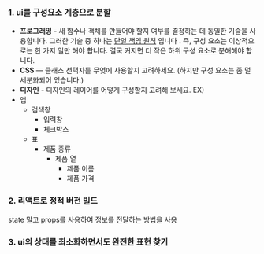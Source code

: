 ### 1. ui를 구성요소 계층으로 분할
- **프로그래밍** - 새 함수나 객체를 만들어야 할지 여부를 결정하는 데 동일한 기술을 사용합니다. 그러한 기술 중 하나는 [단일 책임 원칙](https://en.wikipedia.org/wiki/Single_responsibility_principle) 입니다 . 즉, 구성 요소는 이상적으로는 한 가지 일만 해야 합니다. 결국 커지면 더 작은 하위 구성 요소로 분해해야 합니다.
- **CSS** — 클래스 선택자를 무엇에 사용할지 고려하세요. (하지만 구성 요소는 좀 덜 세분화되어 있습니다.)
- **디자인** - 디자인의 레이어를 어떻게 구성할지 고려해 보세요.
EX)
- 앱
	- 검색창
		- 입력창
		- 체크박스
	- 표
		- 제품 종류
			- 제품 열
				- 제품 이름
				- 제품 가격
### 2. 리액트로 정적 버전 빌드
state 말고 props를 사용하여 정보를 전달하는 방법을 사용
### 3. ui의 상태를 최소화하면서도 완전한 표현 찾기